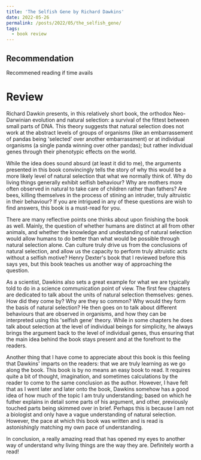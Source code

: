 ```yaml
---
title: 'The Selfish Gene by Richard Dawkins'
date: 2022-05-26
permalink: /posts/2022/05/the_selfish_gene/
tags:
  - book review
---
```


Recommendation
------
Recommened reading if time avails


Review
======
Richard Dawkin presents, in this relatively short book, the orthodox Neo-Darwinian evolution and natural selection: a survival of the fittest between small parts of DNA. This theory suggests that natural selection does not work at the abstract levels of groups of organisms (like an embarrassement of pandas being 'selected' over another embarrassment) or at individual organisms (a single panda winning over other pandas); but rather individual genes through their phenotypic effects on the world.

While the idea does sound absurd (at least it did to me), the arguments presented in this book convincingly tells the story of why this would be a more likely level of natural selection that what we normally think of. Why do living things generally exhibit selfish behaviour? Why are mothers more often observed in natural to take care of children rather than fathers? Are bees, killing themselves in the process of stining an intruder, truly altruistic in their behaviour? If you are intrigued in any of these questions are wish to find answers, this book is a must-read for you.

There are many reflective points one thinks about upon finishing the book as well. Mainly, the question of whether humans are distinct at all from other animals, and whether the knowledge and undestanding of natural selection would allow humans to do better than what would be possible through natural selection alone. Can culture truly drive us from the conclusions of natural selection, and allow us the capacity to perform truly altruistic acts without a selfish motive? Henry Dexter's book that I reviewed before this says yes, but this book teaches us another way of approaching the question.

As a scientist, Dawkins also sets a great example for what we are typically told to do in a science communication point of view. The first few chapters are dedicated to talk about the units of natural selection themselves: genes. How did they come by? Why are they so common? Why would they form the basis of natural selection? He then goes on to talk about different behaviours that are observed in organisms, and how they can be interpreted using this 'selfish gene' theory. While in some chapters he does talk about selection at the level of individual beings for simplicity, he always brings the argument back to the level of individual genes, thus ensuring that the main idea behind the book stays present and at the forefront to the readers.

Another thing that I have come to appreciate about this book is this feeling that Dawkins' imparts on the readers: that we are truly learning as we go along the book. This book is by no means an easy book to read. It requires quite a bit of thought, imagination, and sometimes calculations by the reader to come to the same conclusion as the author. However, I have felt that as I went later and later onto the book, Dawkins somehow has a good idea of how much of the topic I am truly understanding; based on which he futher explains in detail some parts of his argument, and other, previously touched parts being skimmed over in brief. Perhaps this is because I am not a biologist and only have a vague understanding of natural selection. However, the pace at which this book was written and is read is astonishingly matching my own pace of understanding.

In conclusion, a really amazing read that has opened my eyes to another way of understand why living things are the way they are. Definitely worth a read!